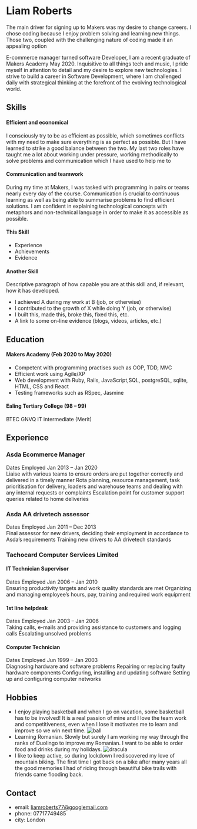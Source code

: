 # Liam Roberts

The main driver for signing up to Makers was my desire to change careers. I chose coding because I enjoy problem solving and learning new things. Those two, coupled with the challenging nature of coding made it an appealing option

E-commerce manager turned software Developer, I am a recent graduate of Makers Academy May 2020. Inquisitive to all things tech and music, I pride myself in attention to detail and my desire to explore new technologies. I strive to build a career in Software Development, where I am challenged daily with strategical thinking at the forefront of the evolving technological world.

## Skills

#### Efficient and economical
I consciously try to be as efficient as possible, which sometimes conflicts with my need to make sure everything is as perfect as possible. But I have learned to strike a good balance between the two. My last two roles have taught me a lot about working under pressure, working methodically to solve problems and communication which I have used to help me to 

#### Communication and teamwork
During my time at Makers, I was tasked with programming in pairs or teams nearly every day of the course. Communication is crucial to continuous learning as well as being able to summarise problems to find efficient solutions. I am confident in explaining technological concepts with metaphors and non-technical language in order to make it as accessible as possible.

#### This Skill

- Experience
- Achievements
- Evidence

#### Another Skill

Descriptive paragraph of how capable you are at this skill and, if relevant, how it has developed.

- I achieved A during my work at B (job, or otherwise)
- I contributed to the growth of X while doing Y (job, or otherwise)
- I built this, made this, broke this, fixed this, etc.
- A link to some on-line evidence (blogs, videos, articles, etc.)


## Education

#### Makers Academy (Feb 2020 to May 2020)

- Competent with programming practises such as OOP, TDD, MVC
- Efficient work using Agile/XP
- Web development with Ruby, Rails, JavaScript,SQL, postgreSQL, sqlite, HTML, CSS and React
- Testing frameworks such as RSpec, Jasmine

#### Ealing Tertiary College (98 – 99)
BTEC GNVQ IT intermediate (Merit)

## Experience

### Asda Ecommerce Manager
Dates Employed Jan 2013 – Jan 2020\
Liaise with various teams to ensure orders are put together correctly and delivered in a timely manner
Rota planning, resource management, task prioritisation for delivery, loaders and warehouse teams and dealing with any internal requests or complaints
Escalation point for customer support queries related to home deliveries

### Asda AA drivetech assessor
Dates Employed Jan 2011 – Dec 2013\
Final assessor for new drivers, deciding their employment in accordance to Asda’s requirements
Training new drivers to AA drivetech standards

### Tachocard Computer Services Limited
#### IT Technician Supervisor
Dates Employed Jan 2006 – Jan 2010\
Ensuring productivity targets and work quality standards are met
Organizing and managing employee’s hours, pay, training and required work equipment

#### 1st line helpdesk
Dates Employed Jan 2003 – Jan 2006\
Taking calls, e-mails and providing assistance to customers and logging calls
Escalating unsolved problems

#### Computer Technician
Dates Employed Jun 1999 – Jan 2003\
Diagnosing hardware and software problems
Repairing or replacing faulty hardware components
Configuring, installing and updating software
Setting up and configuring computer networks

## Hobbies

- I enjoy playing basketball and when I go on vacation, some basketball has to be involved! It is a real passion of mine and I love the team work and competitiveness, even when I lose it motivates me to learn and improve so we win next time.
![ball](https://github.com/lroberts77/CV/tree/master/assets/ball-pic.jpg?raw=true)
- Learning Romanian. Slowly but surely I am working my way through the ranks of Duolingo to improve my Romanian. I want to be able to order food and drinks during my holidays.
![dracula](https://github.com/lroberts77/CV/tree/master/assets/draculas-castle.jpg?raw=true)
- I like to keep active, so during lockdown I rediscovered my love of mountain biking. The first time I got back on a bike after many years all the good memories I had of riding through beautiful bike trails with friends came flooding back.  


## Contact
- email: liamroberts77@googlemail.com
- phone: 07717749485
- city: London